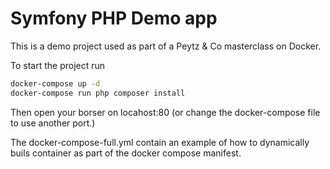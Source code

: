 Symfony PHP Demo app
===
This is a demo project used as part of a Peytz & Co masterclass on Docker.

To start the project run

```bash
docker-compose up -d
docker-compose run php composer install
```

Then open your borser on locahost:80 (or change the docker-compose file to use another port.)


The docker-compose-full.yml contain an example of how to dynamically buils container as part of the docker compose 
manifest.